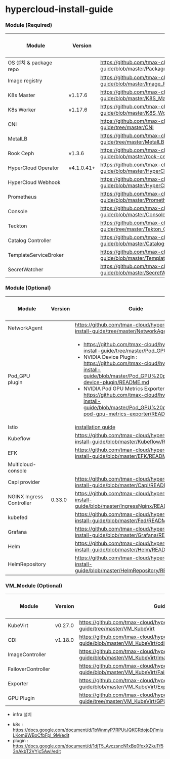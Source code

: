 # hypercloud-install-guide

### Module (Required)
| Module | Version | Guide | 진행률(O/△/X) |
| ------ | ------ | ------ | ------ |
| OS 설치 & package repo |  | https://github.com/tmax-cloud/hypercloud-install-guide/blob/master/Package/README.md | O |
| Image registry |  | https://github.com/tmax-cloud/hypercloud-install-guide/blob/master/Image_Registry/README.md | O |
| K8s Master | v1.17.6  | https://github.com/tmax-cloud/hypercloud-install-guide/blob/master/K8S_Master/README.md | O |
| K8s Worker | v1.17.6 | https://github.com/tmax-cloud/hypercloud-install-guide/blob/master/K8S_Worker/README.md | O |
| CNI | | https://github.com/tmax-cloud/hypercloud-install-guide/tree/master/CNI | O |
| MetalLB |  | https://github.com/tmax-cloud/hypercloud-install-guide/tree/master/MetalLB | O |
| Rook Ceph | v1.3.6 | https://github.com/tmax-cloud/hypercloud-install-guide/blob/master/rook-ceph/README.md | O |
| HyperCloud Operator | v4.1.0.41+ | https://github.com/tmax-cloud/hypercloud-install-guide/blob/master/HyperCloud%20Operator/v4.1.0.41/README.md | O |
| HyperCloud Webhook | | https://github.com/tmax-cloud/hypercloud-install-guide/blob/master/HyperCloud%20Webhook/README.md | O |
| Prometheus | | https://github.com/tmax-cloud/hypercloud-install-guide/blob/master/Prometheus/README.md | O |
| Console | | https://github.com/tmax-cloud/hypercloud-install-guide/blob/master/Console/README.md | O |
| Teckton |  | https://github.com/tmax-cloud/hypercloud-install-guide/tree/master/Tekton_CI_CD | O |
| Catalog Controller |  | https://github.com/tmax-cloud/hypercloud-install-guide/blob/master/CatalogController/README.md | O |
| TemplateServiceBroker |  | https://github.com/tmax-cloud/hypercloud-install-guide/blob/master/TemplateServiceBroker/README.md | O |
| SecretWatcher |  | https://github.com/tmax-cloud/hypercloud-install-guide/blob/master/SecretWatcher/README.md | O |

### Module (Optional)
| Module | Version | Guide | 진행률(O/△/X) |
| ------ | ------ | ------ | ------ |
| NetworkAgent |  | https://github.com/tmax-cloud/hypercloud-install-guide/tree/master/NetworkAgent | O |
| Pod_GPU plugin | | <ul><li>https://github.com/tmax-cloud/hypercloud-install-guide/tree/master/Pod_GPU%20plugin</li><li> NVIDIA Device Plugin : https://github.com/tmax-cloud/hypercloud-install-guide/blob/master/Pod_GPU%20plugin/nvidia-device-plugin/README.md</li><li> NVIDIA Pod GPU Metrics Exporter : https://github.com/tmax-cloud/hypercloud-install-guide/blob/master/Pod_GPU%20plugin/nvidia-pod-gpu-metrics-exporter/README.md</li></ul> | O |
| Istio | | [installation guide](https://github.com/tmax-cloud/hypercloud-install-guide/blob/master/Istio/README.md) | O |
| Kubeflow | | https://github.com/tmax-cloud/hypercloud-install-guide/blob/master/Kubeflow/README.md | O |
| EFK | | https://github.com/tmax-cloud/hypercloud-install-guide/blob/master/EFK/README.md | O |
| Multicloud-console |  |  | X |
| Capi provider |  | https://github.com/tmax-cloud/hypercloud-install-guide/blob/master/Capi/README.md | O |
| NGINX Ingress Controller | 0.33.0 | https://github.com/tmax-cloud/hypercloud-install-guide/blob/master/IngressNginx/README.md | O |
| kubefed |  | https://github.com/tmax-cloud/hypercloud-install-guide/blob/master/Fed/README.md | O |
| Grafana |  | https://github.com/tmax-cloud/hypercloud-install-guide/blob/master/Grafana/README.md | O |
| Helm |  | https://github.com/tmax-cloud/hypercloud-install-guide/blob/master/Helm/README.md | O |
| HelmRepository |  | https://github.com/tmax-cloud/hypercloud-install-guide/blob/master/HelmRepository/README.md | O |

### VM_Module (Optional)
| Module | Version | Guide | 진행률(O/△/X) |
| ------ | ------ | ------ | ------ |
| KubeVirt | v0.27.0 | https://github.com/tmax-cloud/hypercloud-install-guide/tree/master/VM_KubeVirt | O |
| CDI | v1.18.0 | https://github.com/tmax-cloud/hypercloud-install-guide/blob/master/VM_KubeVirt/cdi/README.md | O |
| ImageController | | https://github.com/tmax-cloud/hypercloud-install-guide/blob/master/VM_KubeVirt/Image%20Controller/README.md | △ |
| FailoverController | | https://github.com/tmax-cloud/hypercloud-install-guide/blob/master/VM_KubeVirt/Failover%20Controller/README.md | O |
| Exporter | | https://github.com/tmax-cloud/hypercloud-install-guide/blob/master/VM_KubeVirt/Exporter/README.md | △ |
| GPU Plugin | | https://github.com/tmax-cloud/hypercloud-install-guide/tree/master/VM_KubeVirt/GPU%20plugin | O |

* infra 설치
- k8s : https://docs.google.com/document/d/1bWnmyP7RPUtJQKCRdojoDj1miuLKom9WBoCfbFpI_9M/edit
- plugin : https://docs.google.com/document/d/1djT5_AvczsncN1xBq0foxXZkuTf53nAkbT2VYjc5AwI/edit
